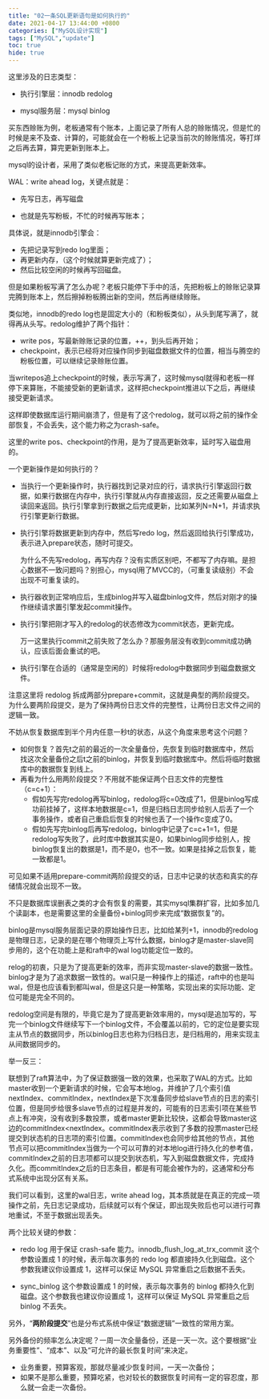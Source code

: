 ```yaml
---
title: "02一条SQL更新语句是如何执行的"
date: 2021-04-17 13:44:00 +0800
categories: ["MySQL设计实现"]
tags: ["MySQL","update"]
toc: true
hide: true
---
```




这里涉及的日志类型：

- 执行引擎层：innodb redolog

- mysql服务层：mysql binlog



买东西赊账为例，老板通常有个账本，上面记录了所有人总的赊账情况，但是忙的时候是来不及查、计算的，可能就会在一个粉板上记录当前次的赊账情况，等打烊之后再去算，算完更新到账本上。

mysql的设计者，采用了类似老板记账的方式，来提高更新效率。

WAL：write ahead log，关键点就是：

- 先写日志，再写磁盘

- 也就是先写粉板，不忙的时候再写账本；

  

具体说，就是innodb引擎会：

- 先把记录写到redo log里面；
- 再更新内存，（这个时候就算更新完成了）；
- 然后比较空闲的时候再写回磁盘。



但是如果粉板写满了怎么办呢？老板只能停下手中的活，先把粉板上的赊账记录算完腾到账本上，然后擦掉粉板腾出新的空间，然后再继续赊账。



类似地，innodb的redo log也是固定大小的（和粉板类似），从头到尾写满了，就得再从头写。redolog维护了两个指针：

- write pos，写最新赊账记录的位置，++，到头后再开始；
- checkpoint，表示已经将对应操作同步到磁盘数据文件的位置，相当与腾空的粉板位置，可以继续记录赊账位置。

当writepos追上checkpoint的时候，表示写满了，这时候mysql就得和老板一样停下来算账，不能接受新的更新请求，这样把checkpoint推进以下之后，再继续接受更新请求。



这样即使数据库运行期间崩溃了，但是有了这个redolog，就可以将之前的操作全部恢复，不会丢失，这个能力称之为crash-safe。

这里的write pos、checkpoint的作用，是为了提高更新效率，延时写入磁盘用的。



一个更新操作是如何执行的？

- 当执行一个更新操作时，执行器找到记录对应的行，请求执行引擎返回行数据，如果行数据在内存中，执行引擎就从内存直接返回，反之还需要从磁盘上读回来返回。执行引擎拿到行数据之后完成更新，比如某列N=N+1，并请求执行引擎更新行数据。

- 执行引擎将数据更新到内存中，然后写redo log，然后返回给执行引擎成功，表示进入prepare状态，随时可提交。

  为什么不先写redolog，再写内存？没有实质区别吧，不都写了内存嘛。是担心数据不一致问题吗？别担心，mysql用了MVCC的，（可重复读级别）不会出现不可重复读的。

- 执行器收到正常响应后，生成binlog并写入磁盘binlog文件，然后对刚才的操作继续请求置引擎发起commit操作。

- 执行引擎把刚才写入的redolog的状态修改为commit状态，更新完成。

  万一这里执行commit之前失败了怎么办？那服务层没有收到commit成功确认，应该后面会重试的吧。

- 执行引擎在合适的（通常是空闲的）时候将redolog中数据同步到磁盘数据文件。



注意这里将 redolog 拆成两部分prepare+commit，这就是典型的两阶段提交。为什么要两阶段提交，是为了保持两份日志文件的完整性，让两份日志文件之间的逻辑一致。



不妨从恢复数据库到半个月内任意一秒t的状态，从这个角度来思考这个问题？

- 如何恢复？首先t之前的最近的一次全量备份，先恢复到临时数据库中，然后找这次全量备份之后t之前的binlog，并恢复到临时数据库中。然后将临时数据库中的数据恢复到线上。
- 再看为什么用两阶段提交？不用就不能保证两个日志文件的完整性（c=c+1）：
  - 假如先写完redolog再写binlog，redolog将c=0改成了1，但是binlog写成功前挂掉了，这样本地数据是c=1，但是归档日志同步给别人后丢了一个事务操作，或者自己重启后恢复的时候也丢了一个操作c变成了0。
  - 假如先写完binlog后再写redolog，binlog中记录了c=c+1=1，但是redolog写失败了，此时库中数据其实是0，如果binlog同步给别人，按binlog恢复出的数据是1，而不是0，也不一致。如果是挂掉之后恢复，能一致都是1。

可见如果不适用prepare-commit两阶段提交的话，日志中记录的状态和真实的存储情况就会出现不一致。

不只是数据库误删表之类的才会有恢复的需要，其实mysql集群扩容，比如多加几个读副本，也是需要这里的全量备份+binlog同步来完成“数据恢复”的。



binlog是mysql服务层面记录的原始操作日志，比如给某列+1，innodb的redolog是物理日志，记录的是在哪个物理页上写什么数据，binlog才是master-slave同步用的，这个在功能上是和raft中的wal log功能定位一致的。

relog的初衷，只是为了提高更新的效率，而非实现master-slave的数据一致性。binlog才是为了追求数据一致性的。wal只是一种操作上的描述，raft中的也是叫wal，但是也应该看到都叫wal，但是这只是一种策略，实现出来的实际功能、定位可能是完全不同的。



redolog空间是有限的，毕竟它是为了提高更新效率用的，mysql是追加写的，写完一个binlog文件继续写下一个binlog文件，不会覆盖以前的，它的定位是要实现主从节点的数据同步，所以binlog日志也称为归档日志，是归档用的，用来实现主从间数据同步的。



举一反三：

联想到了raft算法中，为了保证数据强一致的效果，也采取了WAL的方式。比如master收到一个更新请求的时候，它会写本地log，并维护了几个索引值nextIndex、commitIndex，nextIndex是下次准备同步给slave节点的日志的索引位置，但是同步给很多slave节点的过程是并发的，可能有的日志索引项在某些节点上有冲突，没有收到多数投票，或者master更新比较快，这都会导致master这边的commitIndex<nextIndex。commitIndex表示收到了多数的投票master已经提交到状态机的日志项的索引位置。commitIndex也会同步给其他的节点，其他节点可以把commitIndex当做为一个可以可靠的对本地log进行持久化的参考值，commitIndex之前的日志项都可以提交到状态机，写入到磁盘数据文件，完成持久化。而commitIndex之后的日志条目，都是有可能会被作为的，这通常和分布式系统中出现分区有关系。



我们可以看到，这里的wal日志，write ahead log，其本质就是在真正的完成一项操作之前，先日志记录成功，后续就可以有个保证，即出现失败后也可以进行可靠地重试，不至于数据出现丢失。



两个比较关键的参数：

- redo log 用于保证 crash-safe 能力。innodb_flush_log_at_trx_commit 这个参数设置成 1 的时候，表示每次事务的 redo log 都直接持久化到磁盘。这个参数我建议你设置成 1，这样可以保证 MySQL 异常重启之后数据不丢失。

- sync_binlog 这个参数设置成 1 的时候，表示每次事务的 binlog 都持久化到磁盘。这个参数我也建议你设置成 1，这样可以保证 MySQL 异常重启之后 binlog 不丢失。



另外，“**两阶段提交**”也是分布式系统中保证“数据逻辑”一致性的常用方案。



另外备份的频率怎么决定呢？一周一次全量备份，还是一天一次。这个要根据“业务重要性”、“成本”、以及“可允许的最长恢复时间”来决定。

- 业务重要，预算客观，那就尽量减少恢复时间，一天一次备份；
- 如果不是那么重要，预算吃紧，也对较长的数据恢复时间有一定的容忍度，那么就一会走一次备份。